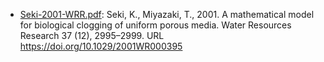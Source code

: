 - [Seki-2001-WRR.pdf](Seki-2001-WRR.pdf): Seki, K., Miyazaki, T., 2001. A mathematical model for biological clogging of uniform porous media. Water Resources Research 37 (12), 2995–2999. URL https://doi.org/10.1029/2001WR000395
